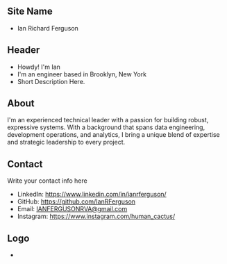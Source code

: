 ## Site Name
- Ian Richard Ferguson

## Header
- Howdy! I'm Ian
- I'm an engineer based in Brooklyn, New York
- Short Description Here.

## About
I'm an experienced technical leader with a passion for building robust, expressive systems. With a background that spans data engineering, development operations, and analytics, I bring a unique blend of expertise and strategic leadership to every project.

## Contact
Write your contact info here
- LinkedIn: https://www.linkedin.com/in/ianrferguson/
- GitHub: https://github.com/IanRFerguson
- Email: IANFERGUSONRVA@gmail.com
- Instagram: https://www.instagram.com/human_cactus/

## Logo
- 